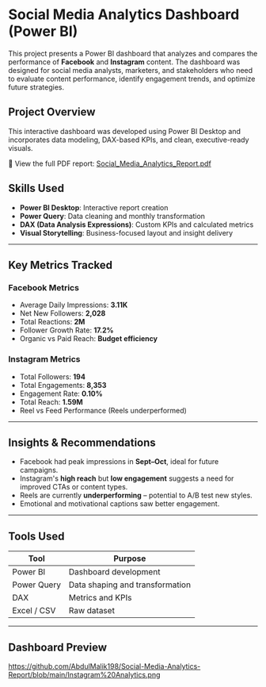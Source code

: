 #  Social Media Analytics Dashboard (Power BI)

This project presents a Power BI dashboard that analyzes and compares the performance of **Facebook** and **Instagram** content. The dashboard was designed for social media analysts, marketers, and stakeholders who need to evaluate content performance, identify engagement trends, and optimize future strategies.

##  Project Overview

This interactive dashboard was developed using Power BI Desktop and incorporates data modeling, DAX-based KPIs, and clean, executive-ready visuals.

📄 View the full PDF report: [Social_Media_Analytics_Report.pdf](./Social_Media_Analytics_Report.pdf)

##  Skills Used

- **Power BI Desktop**: Interactive report creation  
- **Power Query**: Data cleaning and monthly transformation  
- **DAX (Data Analysis Expressions)**: Custom KPIs and calculated metrics  
- **Visual Storytelling**: Business-focused layout and insight delivery  

---

##  Key Metrics Tracked

###  Facebook Metrics
- Average Daily Impressions: **3.11K**
- Net New Followers: **2,028**
- Total Reactions: **2M**
- Follower Growth Rate: **17.2%**
- Organic vs Paid Reach: **Budget efficiency**

###  Instagram Metrics
- Total Followers: **194**
- Total Engagements: **8,353**
- Engagement Rate: **0.10%**
- Total Reach: **1.59M**
- Reel vs Feed Performance (Reels underperformed)

---

##  Insights & Recommendations

- Facebook had peak impressions in **Sept–Oct**, ideal for future campaigns.
- Instagram's **high reach** but **low engagement** suggests a need for improved CTAs or content types.
- Reels are currently **underperforming** – potential to A/B test new styles.
- Emotional and motivational captions saw better engagement.

---

##  Tools Used

| Tool           | Purpose                          |
|----------------|----------------------------------|
| Power BI       | Dashboard development            |
| Power Query    | Data shaping and transformation  |
| DAX            | Metrics and KPIs                 |
| Excel / CSV    | Raw dataset                      |

---

##  Dashboard Preview

https://github.com/AbdulMalik198/Social-Media-Analytics-Report/blob/main/Instagram%20Analytics.png
```md
